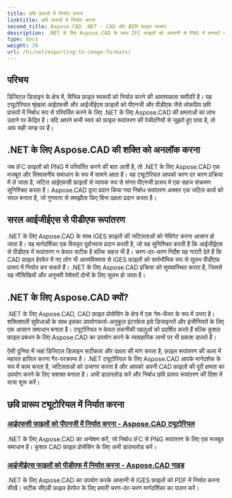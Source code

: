 ```yaml
---
title: छवि प्रारूपों में निर्यात करना
linktitle: छवि प्रारूपों में निर्यात करना
second_title: Aspose.CAD .NET - CAD और BIM फ़ाइल स्वरूप
description: .NET के लिए Aspose.CAD के साथ IFC फ़ाइलों को आसानी से PNG में कनवर्ट करें। निर्बाध सीएडी फ़ाइल प्रसंस्करण की खोज करें और कुशल फ़ाइल हेरफेर के लिए डाउनलोड करें।
type: docs
weight: 39
url: /hi/net/exporting-to-image-formats/
---
```


## परिचय

डिजिटल डिज़ाइन के क्षेत्र में, विभिन्न फ़ाइल स्वरूपों को निर्यात करने की आवश्यकता सर्वोपरि है। यह ट्यूटोरियल श्रृंखला आईएफसी और आईजीईएस फ़ाइलों को पीएनजी और पीडीएफ जैसे लोकप्रिय छवि प्रारूपों में निर्बाध रूप से परिवर्तित करने के लिए .NET के लिए Aspose.CAD की क्षमताओं का लाभ उठाने पर केंद्रित है। यदि आपने कभी स्वयं को फ़ाइल रूपांतरण की पेचीदगियों से जूझते हुए पाया है, तो आप सही जगह पर हैं।

## .NET के लिए Aspose.CAD की शक्ति को अनलॉक करना

जब IFC फ़ाइलों को PNG में परिवर्तित करने की बात आती है, तो .NET के लिए Aspose.CAD एक मजबूत और विश्वसनीय समाधान के रूप में सामने आता है। यह ट्यूटोरियल आपको चरण दर चरण प्रक्रिया में ले जाता है, जटिल आईएफसी फ़ाइलों से व्यापक रूप से संगत पीएनजी प्रारूप में एक सहज संक्रमण सुनिश्चित करता है। Aspose.CAD द्वारा प्रदान किया गया निर्बाध रूपांतरण अक्सर एक जटिल कार्य को सरल बनाता है, जो गुणवत्ता से समझौता किए बिना दक्षता प्रदान करता है।

## सरल आईजीईएस से पीडीएफ रूपांतरण

.NET के लिए Aspose.CAD के साथ IGES फ़ाइलों की जटिलताओं को नेविगेट करना आसान हो जाता है। यह मार्गदर्शिका एक विस्तृत पूर्वाभ्यास प्रदान करती है, जो यह सुनिश्चित करती है कि आईजीईएस से पीडीएफ में रूपांतरण न केवल सटीक है बल्कि सहज भी है। चरण-दर-चरण निर्देश यह गारंटी देते हैं कि CAD फ़ाइल हेरफेर में नए लोग भी आत्मविश्वास से IGES फ़ाइलों को सार्वभौमिक रूप से सुलभ पीडीएफ प्रारूप में निर्यात कर सकते हैं। .NET के लिए Aspose.CAD प्रक्रिया को सुव्यवस्थित करता है, जिससे यह नौसिखियों और अनुभवी पेशेवरों दोनों के लिए सुलभ हो जाता है।

## .NET के लिए Aspose.CAD क्यों?

.NET के लिए Aspose.CAD, CAD फ़ाइल प्रोसेसिंग के क्षेत्र में एक गेम-चेंजर के रूप में उभरा है। शक्तिशाली सुविधाओं के साथ इसका उपयोगकर्ता-अनुकूल इंटरफ़ेस इसे डिजाइनरों और इंजीनियरों के लिए एक आसान समाधान बनाता है। ट्यूटोरियल न केवल तकनीकी पहलुओं को प्रदर्शित करते हैं बल्कि कुशल फ़ाइल प्रबंधन के लिए Aspose.CAD का उपयोग करने के व्यावहारिक लाभों पर भी प्रकाश डालते हैं।

ऐसी दुनिया में जहां डिजिटल डिज़ाइन सटीकता और दक्षता की मांग करता है, फ़ाइल रूपांतरण की कला में महारत हासिल करना गैर-परक्राम्य है। .NET ट्यूटोरियल के लिए Aspose.CAD आपके मार्गदर्शक के रूप में काम करता है, जटिलताओं को उजागर करता है और आपको अपनी CAD फ़ाइलों की पूरी क्षमता का उपयोग करने के लिए सशक्त बनाता है। अभी डाउनलोड करें और निर्बाध छवि प्रारूप रूपांतरण की दिशा में यात्रा शुरू करें।
## छवि प्रारूप ट्यूटोरियल में निर्यात करना
### [आईएफसी फाइलों को पीएनजी में निर्यात करना - Aspose.CAD ट्यूटोरियल](./exporting-ifc-files-to-png/)
.NET के लिए Aspose.CAD का अन्वेषण करें, जो निर्बाध IFC से PNG रूपांतरण के लिए एक मजबूत समाधान है। कुशल CAD फ़ाइल प्रोसेसिंग के लिए अभी डाउनलोड करें।
### [आईजीईएस फाइलों को पीडीएफ में निर्यात करना - Aspose.CAD गाइड](./exporting-iges-files-to-pdf/)
.NET के लिए Aspose.CAD का उपयोग करके आसानी से IGES फ़ाइलों को PDF में निर्यात करना सीखें। सटीक सीएडी फ़ाइल हेरफेर के लिए हमारी चरण-दर-चरण मार्गदर्शिका का पालन करें।